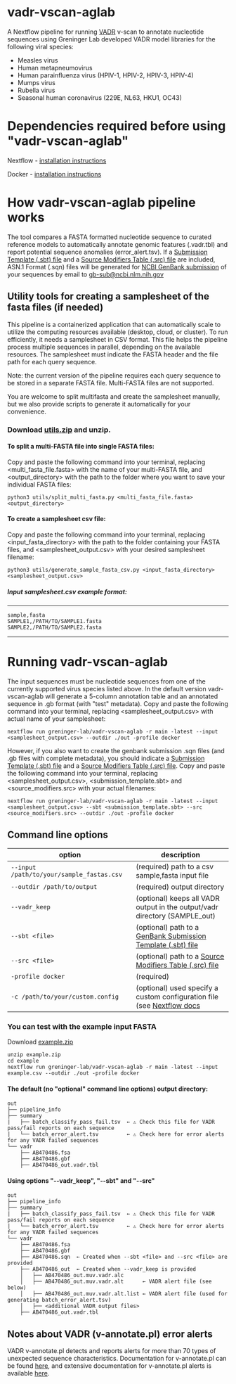 # vadr-vscan-aglab
A Nextflow pipeline for running [VADR](https://github.com/ncbi/vadr) v-scan to annotate nucleotide sequences using Greninger Lab developed VADR model libraries for the following viral species:
* Measles virus
* Human metapneumovirus
* Human parainfluenza virus (HPIV-1, HPIV-2, HPIV-3, HPIV-4)
* Mumps virus
* Rubella virus
* Seasonal human coronavirus (229E, NL63, HKU1, OC43)

# Dependencies required before using "vadr-vscan-aglab"
Nextflow - [installation instructions](https://www.nextflow.io/docs/latest/install.html)

Docker - [installation instructions](https://docs.docker.com/get-started/get-docker/)

# How vadr-vscan-aglab pipeline works
The tool compares a FASTA formatted nucleotide sequence to curated reference models to automatically annotate genomic features (.vadr.tbl) and report potential sequence anomalies (error_alert.tsv).
If a [Submission Template (.sbt) file](https://submit.ncbi.nlm.nih.gov/genbank/template/submission/) and a [Source Modifiers Table (.src) file](https://www.ncbi.nlm.nih.gov/WebSub/html/help/genbank-source-table.html) are included, ASN.1 Format (.sqn) files will be generated for [NCBI GenBank submission](https://www.ncbi.nlm.nih.gov/genbank/submit/) of your sequences by email to gb-sub@ncbi.nlm.nih.gov 

## Utility tools for creating a samplesheet of the fasta files (if needed)
This pipeline is a containerized application that can automatically scale to utilize the computing resources available (desktop, cloud, or cluster). To run efficiently, it needs a samplesheet in CSV format. This file helps the pipeline process multiple sequences in parallel, depending on the available resources. The samplesheet must indicate the FASTA header and the file path for each query sequence.

Note: the current version of the pipeline requires each query sequence to be stored in a separate FASTA file. Multi-FASTA files are not supported.

You are welcome to split multifasta and create the samplesheet manually, but we also provide scripts to generate it automatically for your convenience.


### Download [utils.zip](https://github.com/greninger-lab/vadr-vscan-aglab/raw/refs/heads/main/assets/utils.zip) and unzip.
#### To split a multi-FASTA file into single FASTA files:
Copy and paste the following command into your terminal, replacing <multi_fasta_file.fasta> with the name of your multi-FASTA file, and <output_directory> with the path to the folder where you want to save your individual FASTA files:

`python3 utils/split_multi_fasta.py <multi_fasta_file.fasta> <output_directory>`

#### To create a samplesheet csv file:
Copy and paste the following command into your terminal, replacing <input_fasta_directory> with the path to the folder containing your FASTA files, and <samplesheet_output.csv> with your desired samplesheet filename:

`python3 utils/generate_sample_fasta_csv.py <input_fasta_directory> <samplesheet_output.csv>`

##### Input samplesheet.csv example format:
---------
    sample,fasta
    SAMPLE1,/PATH/TO/SAMPLE1.fasta
    SAMPLE2,/PATH/TO/SAMPLE2.fasta
---------

# Running vadr-vscan-aglab
The input sequences must be nucleotide sequences from one of the currently supported virus species listed above. In the default version vadr-vscan-aglab will generate a 5-column annotation table and an annotated sequence in .gb format (with "test" metadata). Copy and paste the following command into your terminal, replacing <samplesheet_output.csv> with actual name of your samplesheet:

    nextflow run greninger-lab/vadr-vscan-aglab -r main -latest --input <samplesheet_output.csv> --outdir ./out -profile docker

However, if you also want to create the genbank submission .sqn files (and .gb files with complete metadata), you should indicate a [Submission Template (.sbt) file](https://submit.ncbi.nlm.nih.gov/genbank/template/submission/) and a [Source Modifiers Table (.src) file](https://www.ncbi.nlm.nih.gov/WebSub/html/help/genbank-source-table.html). Copy and paste the following command into your terminal, replacing <samplesheet_output.csv>, <submission_template.sbt> and <source_modifiers.src> with your actual filenames:

    nextflow run greninger-lab/vadr-vscan-aglab -r main -latest --input <samplesheet_output.csv> --sbt <submission_template.sbt> --src <source_modifiers.src> --outdir ./out -profile docker

## Command line options
| option | description | 
|--------|-------------|
| `--input  /path/to/your/sample_fastas.csv` | (required) path to a csv sample,fasta input file |
| `--outdir /path/to/output`                | (required) output directory |
| `--vadr_keep`                             | (optional) keeps all VADR output in the output/vadr directory (SAMPLE_out) |
| `--sbt <file>`        | (optional) path to a [GenBank Submission Template (.sbt) file](https://submit.ncbi.nlm.nih.gov/genbank/template/submission/) | 
| `--src <file>`        | (optional) path to a [Source Modifiers Table (.src) file](https://www.ncbi.nlm.nih.gov/WebSub/html/help/genbank-source-table.html) |
| `-profile docker`                         | (required) |
| `-c /path/to/your/custom.config`          | (optional) used specify a custom configuration file (see [Nextflow docs](https://www.nextflow.io/docs/latest/config.html) |

### You can test with the example input FASTA
Download [example.zip](https://github.com/greninger-lab/vadr-vscan-aglab/raw/refs/heads/main/assets/example.zip)
    
    unzip example.zip
    cd example
    nextflow run greninger-lab/vadr-vscan-aglab -r main -latest --input example.csv --outdir ./out -profile docker

#### The default (no "optional" command line options) output directory:
```
out
├── pipeline_info
├── summary
|   ├── batch_classify_pass_fail.tsv  ← ⚠️ Check this file for VADR pass/fail reports on each sequence
|   └── batch_error_alert.tsv         ← ⚠️ Check here for error alerts for any VADR failed sequences
└── vadr
    ├── AB470486.fsa
    ├── AB470486.gbf
    ├── AB470486_out.vadr.tbl
```

#### Using options "--vadr_keep", "--sbt" and "--src"
```
out
├── pipeline_info
├── summary
|   ├── batch_classify_pass_fail.tsv  ← ⚠️ Check this file for VADR pass/fail reports on each sequence
|   └── batch_error_alert.tsv         ← ⚠️ Check here for error alerts for any VADR failed sequences
└── vadr
    ├── AB470486.fsa
    ├── AB470486.gbf
    ├── AB470486.sqn  ← Created when --sbt <file> and --src <file> are provided
    ├── AB470486_out  ← Created when --vadr_keep is provided
    │   ├── AB470486_out.muv.vadr.alc
    │   ├── AB470486_out.muv.vadr.alt      ← VADR alert file (see below)
    │   ├── AB470486_out.muv.vadr.alt.list ← VADR alert file (used for generating batch_error_alert.tsv)
    │   ├── <additional VADR output files>
    ├── AB470486_out.vadr.tbl

```
## Notes about VADR (v-annotate.pl) error alerts
VADR v-annotate.pl detects and reports alerts for more than 70 types of unexpected sequence characteristics. Documentation for v-annotate.pl can be found [here](https://github.com/ncbi/vadr/blob/master/documentation/annotate.md), and extensive documentation for v-annotate.pl alerts is available [here](https://github.com/ncbi/vadr/blob/master/documentation/alerts.md).



